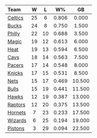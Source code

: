 | Team                            |  W  |  L  |  W%   |   GB   |
|:--------------------------------|:---:|:---:|:-----:|:------:|
| [Celtics](/r/bostonceltics)     | 25  |  6  | 0.806 | 0.000  |
| [Bucks](/r/MkeBucks)            | 24  |  8  | 0.750 | 1.500  |
| [Philly](/r/sixers)             | 22  | 10  | 0.688 | 3.500  |
| [Magic](/r/OrlandoMagic)        | 19  | 12  | 0.613 | 6.000  |
| [Heat](/r/heat)                 | 19  | 13  | 0.594 | 6.500  |
| [Cavs](/r/clevelandcavs)        | 18  | 14  | 0.563 | 7.500  |
| [Pacers](/r/pacers)             | 17  | 14  | 0.548 | 8.000  |
| [Knicks](/r/NYKnicks)           | 17  | 15  | 0.531 | 8.500  |
| [Nets](/r/GoNets)               | 15  | 17  | 0.469 | 10.500 |
| [Bulls](/r/chicagobulls)        | 15  | 19  | 0.441 | 11.500 |
| [Hawks](/r/AtlantaHawks)        | 12  | 19  | 0.387 | 13.000 |
| [Raptors](/r/torontoraptors)    | 12  | 20  | 0.375 | 13.500 |
| [Hornets](/r/CharlotteHornets)  |  7  | 23  | 0.233 | 17.500 |
| [Wizards](/r/washingtonwizards) |  6  | 25  | 0.194 | 19.000 |
| [Pistons](/r/DetroitPistons)    |  3  | 29  | 0.094 | 22.500 |